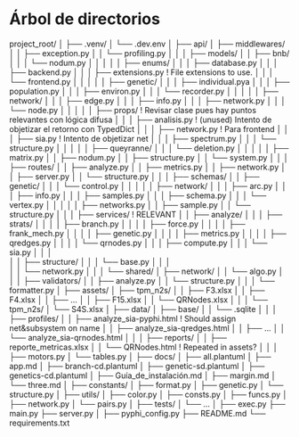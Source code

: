 # Árbol de directorios


project_root/
│
├── .venv/
│   └── .dev.env
│
├── api/
│   ├── middlewares/
│   │   ├── exception.py
│   │   └── profiling.py
│   │
│   ├── models/
│   │   ├── bnb/
│   │   │   └── nodum.py
│   │   │
│   │   ├── enums/
│   │   │   ├── database.py
│   │   │   ├── backend.py
│   │   │   ├── extensions.py           ! File extensions to use.
│   │   │   └── frontend.py
│   │   │
│   │   ├── genetic/
│   │   │   ├── individual.pya
│   │   │   ├── population.py
│   │   │   ├── environ.py
│   │   │   └── recorder.py
│   │   │
│   │   ├── network/
│   │   │   ├── edge.py
│   │   │   ├── info.py
│   │   │   ├── network.py
│   │   │   └── node.py
│   │   │
│   │   ├── props/                      ! Revisar clase pues hay puntos relevantes con lógica difusa
│   │   │   ├── analisis.py             ! (unused) Intento de objetizar el retorno con TypedDict
│   │   │   ├── network.py              ! Para frontend
│   │   │   ├── sia.py                  ! Intento de objetizar net
│   │   │   ├── spectrum.py
│   │   │   └── structure.py
│   │   │
│   │   ├── queyranne/
│   │   │   └── deletion.py
│   │   │
│   │   ├── matrix.py
│   │   ├── nodum.py
│   │   ├── structure.py
│   │   └── system.py
│   │
│   ├── routes/
│   │   ├── analyze.py
│   │   ├── metrics.py
│   │   ├── network.py
│   │   ├── server.py
│   │   └── structure.py
│   │
│   ├── schemas/
│   │   ├── genetic/
│   │   │   └── control.py
│   │   │
│   │   ├── network/
│   │   │   ├── arc.py
│   │   │   ├── info.py
│   │   │   ├── samples.py
│   │   │   ├── schema.py
│   │   │   └── vertex.py
│   │   │
│   │   ├── networks.py
│   │   ├── sample.py
│   │   └── structure.py
│   │
│   ├── services/                       ! RELEVANT
│   │   ├── analyze/
│   │   │   ├── strats/
│   │   │   │   ├── branch.py
│   │   │   │   ├── force.py
│   │   │   │   ├── frank_mech.py
│   │   │   │   ├── genetic.py
│   │   │   │   ├── metrics.py
│   │   │   │   ├── qredges.py
│   │   │   │   └── qrnodes.py
│   │   │   ├── compute.py
│   │   │   └── sia.py
│   │   │   
│   │   ├── structure/
│   │   │   └── base.py
│   │   │   
│   │   └── network.py
│   │
│   └── shared/
│       ├── network/
│       │   └── algo.py
│       │
│       ├── validators/
│       │   ├── analyze.py
│       │   └── structure.py
│       │
│       └── formatter.py
│
├── assets/
│   ├── tpm_n2s/
│   │   ├── F3.xlsx
│   │   ├── F4.xlsx
│   │   ├── ...
│   │   ├── F15.xlsx
│   │   └── QRNodes.xlsx
│   │
│   └── tpm_n2s/
│       └── S4S.xlsx
│
├── data/
│   ├── base/
│   │   └── .sqlite
│   │
│   ├── profiles/
│   │   ├── analyze_sia-pyphi.html      ! Should assign net&subsystem on name
│   │   ├── analyze_sia-qredges.html
│   │   ├── ...
│   │   └── analyze_sia-qrnodes.html
│   │
│   ├── reports/
│   │   ├── reporte_metricas.xlsx
│   │   └── QRNodes.html                ! Repeated in assets?
│   │
│   ├── motors.py
│   └── tables.py
│
├── docs/
│   ├── all.plantuml
│   ├── app.md
│   ├── branch-cd.plantuml
│   ├── genetic-sd.plantuml
│   ├── genetics-cd.plantuml
│   ├── Guía_de_instalación.md
│   ├── margin.md
│   └── three.md
│
├── constants/
│   ├── format.py
│   ├── genetic.py
│   └── structure.py
│
├── utils/
│   ├── color.py
│   ├── consts.py
│   ├── funcs.py
│   ├── network.py
│   └── pairs.py
│
├── tests/
│   └── ...
│
├── exec.py
├── main.py
├── server.py
│
├── pyphi_config.py
├── README.md
└── requirements.txt
